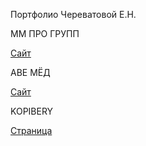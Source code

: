 Портфолио Череватовой Е.Н.

ММ ПРО ГРУПП 

[Сайт](https://mmprogrupp.ru/)

АВЕ МЁД 

[Сайт](https://echerevatova.github.io/honey/index.html)

KOPIBERY

[Страница](https://echerevatova.github.io/kopibery/index.html)

